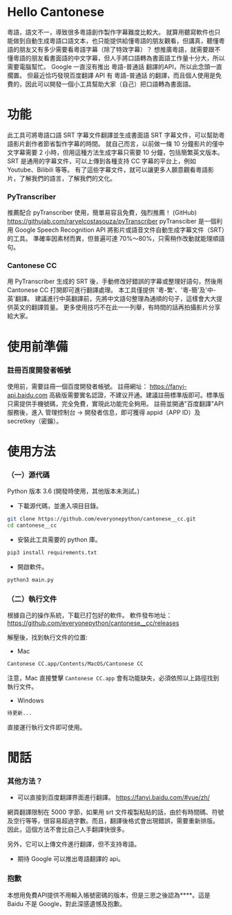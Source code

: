 # Hello Cantonese

粵語，語文不一，導致很多粵語創作製作字幕難度比較大。
就算用聽寫軟件也只能做到自動生成粵語口語文本，也只能提供給懂粵語的朋友觀看，但講真，聽懂粵語的朋友又有多少需要看粵語字幕（除了特效字幕）？
想推廣粵語，就需要跟不懂粵語的朋友看書面語的中文字幕，但人手將口語轉為書面語工作量十分大，所以需要電腦幫忙。
Google 一直沒有推出 粵語-普通話 翻譯的API，所以此念頭一直擱置。
但最近恰巧發現百度翻譯 API 有 粵語-普通話 的翻譯，而且個人使用是免費的，因此可以開發一個小工具幫助大家（自己）把口語轉為書面語。


# 功能

此工具可將粵語口語 SRT 字幕文件翻譯並生成書面語 SRT 字幕文件，可以幫助粵語影片創作者節省製作字幕的時間。
就自己而言，以前做一條 10 分鐘影片的僅中文字幕需要 2 小時，但用這種方法生成字幕只需要 10 分鐘，包括簡繁英文版本。
SRT 是通用的字幕文件，可以上傳到各種支持 CC 字幕的平台上，例如 Youtube、Bilibili 等等。
有了這些字幕文件，就可以讓更多人願意觀看粵語影片，了解我們的語言，了解我們的文化。

### PyTranscriber
推薦配合 pyTranscriber 使用，簡單易容且免費，強烈推薦！ 
(GitHub) https://githujab.com/raryelcostasouza/pyTranscriber
pyTransciber 是一個利用 Google Speech Recognition API 將影片或語音文件自動生成字幕文件（SRT）的工具。
準確率因素材而異，但普遍可達 70%～80%，只需稍作改動就能理順語句。

### Cantonese CC
用 PyTranscriber 生成的 SRT 後，手動修改好錯誤的字幕或整理好語句，然後用 Cantonese CC 打開即可進行翻譯處理。
本工具僅提供 '粵-繁'、'粵-簡'及'中-英'翻譯。
建議進行中英翻譯前，先將中文語句整理為通順的句子，這樣會大大提供英文的翻譯質量。
更多使用技巧不在此一一列舉，有時間的話再拍攝影片分享給大家。


# 使用前準備
### 註冊百度開發者帳號
使用前，需要註冊一個百度開發者帳號。
註冊網址： https://fanyi-api.baidu.com
高級版需要實名認證，不建议开通。建議註冊標準版即可。標準版只需提供手機號碼，完全免費，實現此功能完全夠用。
註冊並開通"百度翻譯"API服務後，進入 管理控制台 -> 開發者信息，即可獲得 appid（APP ID）及 secretkey（密鑰）。


# 使用方法
### （一）源代碼
Python 版本 3.6 (開發時使用，其他版本未測試。)

- 下載源代碼，並進入項目目錄。
```bash
git clone https://github.com/everyonepython/cantonese__cc.git
cd cantonese__cc
```

- 安裝此工具需要的 python 庫。
```bash
pip3 install requirements.txt
```

- 開啟軟件。
```bash
python3 main.py
```

### （二）執行文件
根據自己的操作系統，下載已打包好的軟件。
軟件發布地址：
https://github.com/everyonepython/cantonese__cc/releases

解壓後，找到執行文件的位置:
- Mac
```bash
Cantonese CC.app/Contents/MacOS/Cantonese CC
```
注意，Mac 直接雙擊 `Cantonese CC.app` 會有功能缺失，必須依照以上路徑找到執行文件。

- Windows
```bash
待更新...
```

直接運行執行文件即可使用。


# 閒話

### 其他方法？
- 可以直接到百度翻譯界面進行翻譯。
https://fanyi.baidu.com/#yue/zh/

網頁翻譯限制在 5000 字節，如果用 srt 文件複製粘貼的話，由於有時間碼、符號及空行等等，很容易超過字數。而且，翻譯後格式會出現錯誤，需要重新排版。
因此，這個方法不會比自己人手翻譯快很多。

另外，它可以上傳文件進行翻譯，但不支持粵語。

- 期待 Google 可以推出粵語翻譯的 api。

### 抱歉
本想用免費API提供不用輸入帳號密碼的版本，但是三思之後認為****。這是 Baidu 不是 Google，對此深感遺憾及抱歉。


